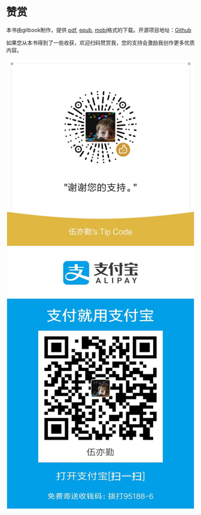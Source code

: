# 赞赏

本书由gitbook制作，提供 [pdf](mybook.pdf), [epub](mybook.epub), [mobi](mybook.mobi)格式的下载。开源项目地址：[Github](https://github.com/Albert-W/leave-and-learn)

如果您从本书得到了一些收获，欢迎扫码赞赏我，您的支持会激励我创作更多优质内容。

<div align=center>
<img src="chapter1/微信图片_20180912214326.jpg" width="500" height="500" />
</div>

<div align=center>
<img src="chapter1/微信图片_20180913222348.jpg" width="500" height="700" />
</div>

